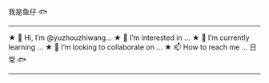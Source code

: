 我是鱼仔 🐟
<hr>  
★ 👋 Hi, I’m @yuzhouzhiwang...
★ 👀 I’m interested in ...  
★ 🌱 I’m currently learning ...  
★ 💞️ I’m looking to collaborate on ...  
★ 📫 How to reach me ...  
<!---
yuzhouzhiwang/yuzhouzhiwang is a ✨ special ✨ repository because its `README.md` (this file) appears on your GitHub profile.
You can click the Preview link to take a look at your changes.
--->
日常 🐟
<hr>
